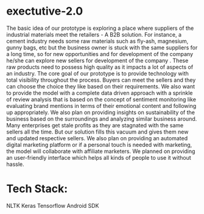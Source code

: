 # exectutive-2.0

The basic idea of our prototype is exploring  a place where suppliers of the industrial materials meet the retailers - A B2B solution. For instance, a cement industry needs some raw materials such as fly-ash, magnesium, gunny bags, etc but the business owner is stuck with the same suppliers for a long time, so for new opportunities and for development of the company he/she can explore new sellers for development of the company . These raw products need to possess high quality as it impacts a lot of aspects of an industry. The core goal of our prototype is to provide technology with total visibility throughout the process. Buyers can meet the sellers and they can choose the choice they like based on their requirements. We also want to provide the model with a complete data driven approach with a sprinkle of review analysis that is based on the concept of sentiment monitoring like evaluating brand mentions in terms of their emotional content and following up appropriately. We also plan on providing insights on sustainability of the business based on the surroundings and analyzing similar business around. Many enterprises get stale profits as they are stagnated with the same sellers all the time. But our solution fills this vacuum and gives them new and updated respective sellers. We also plan on providing an automated digital marketing platform or if a personal touch is needed with marketing, the model will collaborate with affiliate marketers. We planned on providing an user-friendly interface which helps all kinds of people to use it without hassle.

# Tech Stack:

NLTK
Keras
Tensorflow
Android SDK

